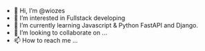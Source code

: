 - 👋 Hi, I’m @wiozes
- 👀 I’m interested in Fullstack developing
- 🌱 I’m currently learning Javascript & Python FastAPI and Django.
- 💞️ I’m looking to collaborate on ...
- 📫 How to reach me ...

<!---
wiozes/wiozes is a ✨ special ✨ repository because its `README.md` (this file) appears on your GitHub profile.
You can click the Preview link to take a look at your changes.
--->
